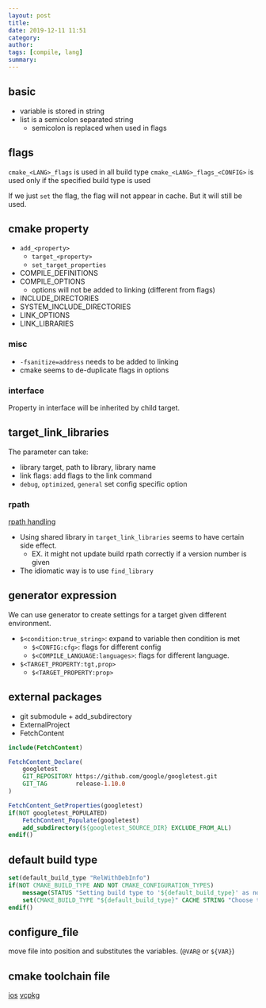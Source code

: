 ```yaml
---
layout: post
title: 
date: 2019-12-11 11:51
category: 
author: 
tags: [compile, lang]
summary: 
---
```


## basic

* variable is stored in string
* list is a semicolon separated string
  * semicolon is replaced when used in flags

## flags

`cmake_<LANG>_flags` is used in all build type
`cmake_<LANG>_flags_<CONFIG>` is used only if the specified build type is used

If we just `set` the flag, the flag will not appear in cache.
But it will still be used.

## cmake property

* `add_<property>`
  * `target_<property>`
  * `set_target_properties`
* COMPILE_DEFINITIONS
* COMPILE_OPTIONS
  * options will not be added to linking (different from flags)
* INCLUDE_DIRECTORIES
* SYSTEM_INCLUDE_DIRECTORIES
* LINK_OPTIONS
* LINK_LIBRARIES

### misc

* `-fsanitize=address` needs to be added to linking
* cmake seems to de-duplicate flags in options

### interface

Property in interface will be inherited by child target.

## target_link_libraries

The parameter can take:

* library target, path to library, library name
* link flags: add flags to the link command
* `debug`, `optimized`, `general` set config specific option

### rpath

[rpath handling](https://gitlab.kitware.com/cmake/community/-/wikis/doc/cmake/RPATH-handling)

* Using shared library in `target_link_libraries` seems to have certain side effect.
  * EX. it might not update build rpath correctly if a version number is given
* The idiomatic way is to use `find_library`

## generator expression

We can use generator to create settings for a target given different environment.

* `$<condition:true_string>`: expand to variable then condition is met
  * `$<CONFIG:cfg>`: flags for different config
  * `$<COMPILE_LANGUAGE:languages>`: flags for different language.
* `$<TARGET_PROPERTY:tgt,prop>`
  * `$<TARGET_PROPERTY:prop>`

## external packages

* git submodule + add_subdirectory
* ExternalProject
* FetchContent

```cmake
include(FetchContent)

FetchContent_Declare(
    googletest
    GIT_REPOSITORY https://github.com/google/googletest.git
    GIT_TAG        release-1.10.0
)

FetchContent_GetProperties(googletest)
if(NOT googletest_POPULATED)
    FetchContent_Populate(googletest)
    add_subdirectory(${googletest_SOURCE_DIR} EXCLUDE_FROM_ALL)
endif()
```

## default build type

```cmake
set(default_build_type "RelWithDebInfo")
if(NOT CMAKE_BUILD_TYPE AND NOT CMAKE_CONFIGURATION_TYPES)
    message(STATUS "Setting build type to '${default_build_type}' as none was specified.")
    set(CMAKE_BUILD_TYPE "${default_build_type}" CACHE STRING "Choose the type of build." FORCE)
endif()
```

## configure_file

move file into position and substitutes the variables. (`@VAR@` or `${VAR}`)

## cmake toolchain file

[ios](https://github.com/leetal/ios-cmake)
[vcpkg](https://vcpkg.readthedocs.io/en/latest/)
